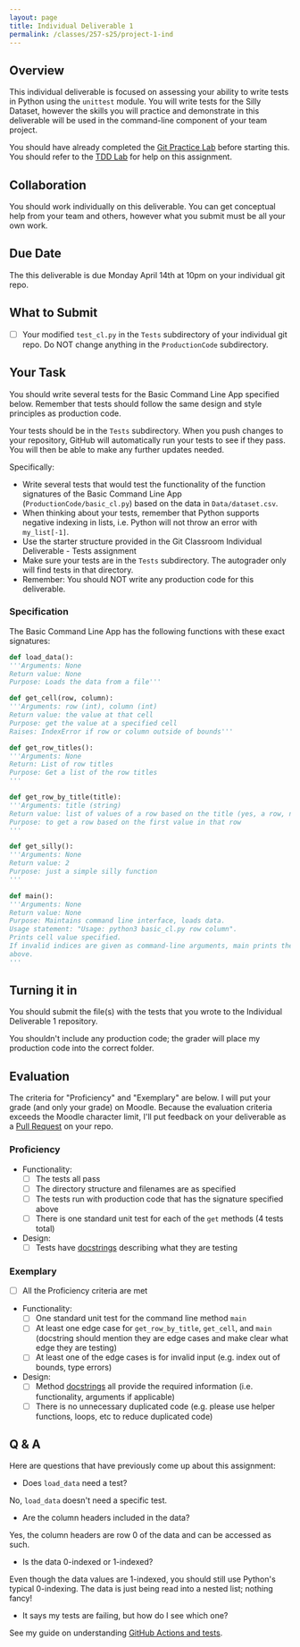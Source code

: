 ```yaml
---
layout: page
title: Individual Deliverable 1
permalink: /classes/257-s25/project-1-ind
---
```


## Overview

This individual deliverable is focused on assessing your ability to write tests in Python using the `unittest` module.
You will write tests for the Silly Dataset, however the skills you will practice and demonstrate in this deliverable will be used in the command-line component of your team project.

You should have already completed the [Git Practice Lab](lab-git) before starting this.
You should refer to the [TDD Lab](tdd) for help on this assignment.

## Collaboration

You should work individually on this deliverable.
You can get conceptual help from your team and others, however what you submit must be all your own work.

## Due Date

The this deliverable is due Monday April 14th at 10pm on your individual git repo.

## What to Submit
- [ ] Your modified `test_cl.py` in the `Tests` subdirectory of your individual git repo. Do NOT change anything in the `ProductionCode` subdirectory.

## Your Task

You should write several tests for the Basic Command Line App specified below.
Remember that tests should follow the same design and style principles as production code. 

Your tests should be in the `Tests` subdirectory. When you push changes to your repository, GitHub will automatically run your tests to see if they pass. You will then be able to make any further updates needed.

Specifically:
* Write several tests that would test the functionality of the function signatures of the Basic Command Line App (`ProductionCode/basic_cl.py`) based on the data in `Data/dataset.csv`.
* When thinking about your tests, remember that Python supports negative indexing in lists, i.e. Python will not throw an error with `my_list[-1]`.
* Use the starter structure provided in the Git Classroom Individual Deliverable - Tests assignment
* Make sure your tests are in the `Tests` subdirectory. The autograder only will find tests in that directory.
* Remember: You should NOT write any production code for this deliverable.

### Specification

The Basic Command Line App has the following functions with these exact signatures:

```python
def load_data():
'''Arguments: None
Return value: None
Purpose: Loads the data from a file'''

def get_cell(row, column):
'''Arguments: row (int), column (int)
Return value: the value at that cell
Purpose: get the value at a specified cell
Raises: IndexError if row or column outside of bounds'''

def get_row_titles():
'''Arguments: None
Return: List of row titles
Purpose: Get a list of the row titles
'''

def get_row_by_title(title):
'''Arguments: title (string)
Return value: list of values of a row based on the title (yes, a row, not a column as you would expect :) ); if row title isn't in table, returns empty list
Purpose: to get a row based on the first value in that row
'''

def get_silly():
'''Arguments: None
Return value: 2
Purpose: just a simple silly function
'''

def main():
'''Arguments: None
Return value: None
Purpose: Maintains command line interface, loads data. 
Usage statement: "Usage: python3 basic_cl.py row column". 
Prints cell value specified.
If invalid indices are given as command-line arguments, main prints the usage statement 
above.
'''

```

## Turning it in

You should submit the file(s) with the tests that you wrote to the Individual Deliverable 1 repository.

You shouldn't include any production code; the grader will place my production code into the correct folder.

## Evaluation
The criteria for "Proficiency" and "Exemplary" are below. I will put your grade (and only your grade) on Moodle. Because the evaluation criteria exceeds the Moodle character limit, I'll put feedback on your deliverable as a [Pull Request](https://anyaevostinar.github.io/classes/257-f23/pr-guide) on your repo.

### Proficiency
* Functionality:
  - [ ] The tests all pass
  - [ ] The directory structure and filenames are as specified
  - [ ] The tests run with production code that has the signature specified above
  - [ ] There is one standard unit test for each of the `get` methods (4 tests total)
* Design:
  - [ ] Tests have [docstrings](https://peps.python.org/pep-0257/) describing what they are testing

### Exemplary
- [ ] All the Proficiency criteria are met
* Functionality:
  - [ ] One standard unit test for the command line method `main`
  - [ ] At least one edge case for `get_row_by_title`, `get_cell`, and `main` (docstring should mention they are edge cases and make clear what edge they are testing)
  - [ ] At least one of the edge cases is for invalid input (e.g. index out of bounds, type errors)
* Design:
  - [ ] Method [docstrings](https://peps.python.org/pep-0257/) all provide the required information (i.e. functionality, arguments if applicable)
  - [ ] There is no unnecessary duplicated code (e.g. please use helper functions, loops, etc to reduce duplicated code)

## Q & A
Here are questions that have previously come up about this assignment:

* Does `load_data` need a test?

No, `load_data` doesn't need a specific test. 

* Are the column headers included in the data?

Yes, the column headers are row 0 of the data and can be accessed as such.

* Is the data 0-indexed or 1-indexed?

Even though the data values are 1-indexed, you should still use Python's typical 0-indexing. The data is just being read into a nested list; nothing fancy!

* It says my tests are failing, but how do I see which one?

See my guide on understanding [GitHub Actions and tests](test-guide).
